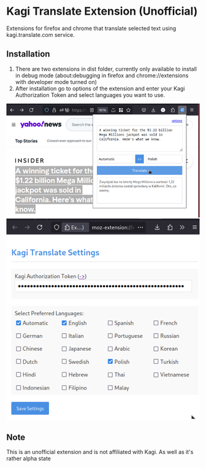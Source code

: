 # Kagi Translate Extension (Unofficial)

Extensions for firefox and chrome that translate selected text using kagi.translate.com service.

## Installation

1. There are two extensions in dist folder, currently only available to install in debug mode (about:debugging in firefox and chrome://extensions with developer mode turned on)
2. After installation go to options of the extension and enter your Kagi Authorization Token and select languages you want to use.


![](./images/screen-010.png)
![](./images/screen-020.png)


## Note
This is an unofficial extension and is not affiliated with Kagi.
As well as it's rather alpha state
